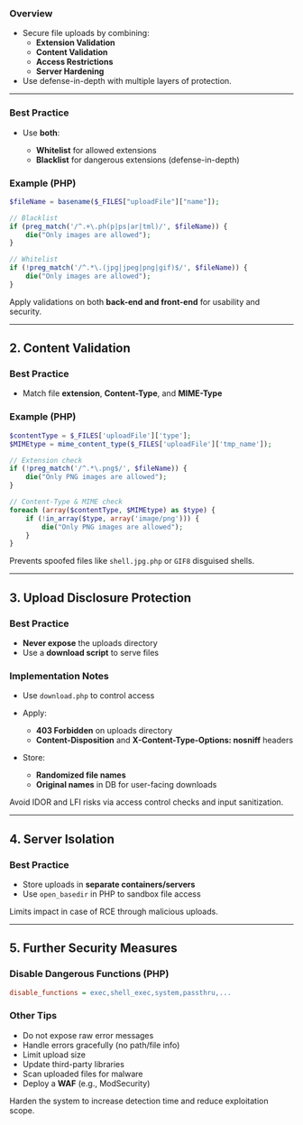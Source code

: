 ### Overview

- Secure file uploads by combining:
    - **Extension Validation**
    - **Content Validation**
    - **Access Restrictions**
    - **Server Hardening**
- Use defense-in-depth with multiple layers of protection.

---

### Best Practice

- Use **both**:
    
    - **Whitelist** for allowed extensions
    - **Blacklist** for dangerous extensions (defense-in-depth)

### Example (PHP)
```php
$fileName = basename($_FILES["uploadFile"]["name"]);

// Blacklist
if (preg_match('/^.+\.ph(p|ps|ar|tml)/', $fileName)) {
    die("Only images are allowed");
}

// Whitelist
if (!preg_match('/^.*\.(jpg|jpeg|png|gif)$/', $fileName)) {
    die("Only images are allowed");
}
```
Apply validations on both **back-end and front-end** for usability and security.

---

## 2. Content Validation

### Best Practice

- Match file **extension**, **Content-Type**, and **MIME-Type**

### Example (PHP)
```php
$contentType = $_FILES['uploadFile']['type'];
$MIMEtype = mime_content_type($_FILES['uploadFile']['tmp_name']);

// Extension check
if (!preg_match('/^.*\.png$/', $fileName)) {
    die("Only PNG images are allowed");
}

// Content-Type & MIME check
foreach (array($contentType, $MIMEtype) as $type) {
    if (!in_array($type, array('image/png'))) {
        die("Only PNG images are allowed");
    }
}
```
Prevents spoofed files like `shell.jpg.php` or `GIF8` disguised shells.

---
## 3. Upload Disclosure Protection

### Best Practice

- **Never expose** the uploads directory
- Use a **download script** to serve files

### Implementation Notes

- Use `download.php` to control access
    
- Apply:
    - **403 Forbidden** on uploads directory
    - **Content-Disposition** and **X-Content-Type-Options: nosniff** headers
- Store:
    - **Randomized file names**
    - **Original names** in DB for user-facing downloads

 Avoid IDOR and LFI risks via access control checks and input sanitization.

---
## 4. Server Isolation

### Best Practice

- Store uploads in **separate containers/servers**
- Use `open_basedir` in PHP to sandbox file access

Limits impact in case of RCE through malicious uploads.

---
## 5. Further Security Measures

### Disable Dangerous Functions (PHP)
```ini
disable_functions = exec,shell_exec,system,passthru,...
```
### Other Tips

-  Do not expose raw error messages
- Handle errors gracefully (no path/file info)
-  Limit upload size
-  Update third-party libraries
-  Scan uploaded files for malware
-  Deploy a **WAF** (e.g., ModSecurity)

 Harden the system to increase detection time and reduce exploitation scope.
